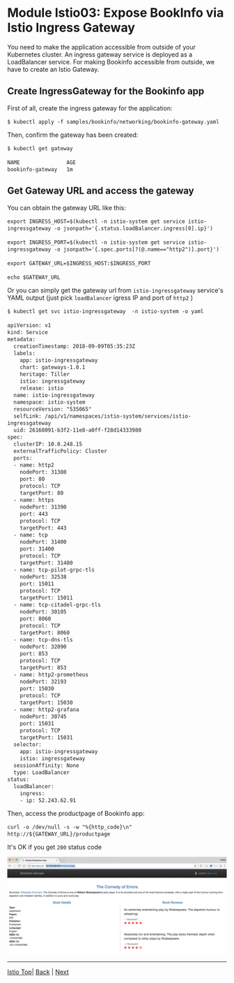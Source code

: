 # Module Istio03: Expose BookInfo via Istio Ingress Gateway

You need to make the application accessible from outside of your Kubernetes cluster. An ingress gateway service is deployed as a LoadBalancer service. For making Bookinfo accessible from outside, we have to create an Istio Gateway. 

## Create IngressGateway for the Bookinfo app

First of all, create the ingress gateway for the application:
```
$ kubectl apply -f samples/bookinfo/networking/bookinfo-gateway.yaml
```

Then, confirm the gateway has been created:
```
$ kubectl get gateway

NAME               AGE
bookinfo-gateway   1m
```

## Get Gateway URL and access the gateway

You can obtain the gateway URL like this: 
```
export INGRESS_HOST=$(kubectl -n istio-system get service istio-ingressgateway -o jsonpath='{.status.loadBalancer.ingress[0].ip}')

export INGRESS_PORT=$(kubectl -n istio-system get service istio-ingressgateway -o jsonpath='{.spec.ports[?(@.name=="http2")].port}')

export GATEWAY_URL=$INGRESS_HOST:$INGRESS_PORT

echo $GATEWAY_URL
```

Or you can simply get the gateway url from `istio-ingressgateway` service's YAML output (just pick `loadBalancer` igress IP and port of `http2` )
```
$ kubectl get svc istio-ingressgateway  -n istio-system -o yaml

apiVersion: v1
kind: Service
metadata:
  creationTimestamp: 2018-09-09T05:35:23Z
  labels:
    app: istio-ingressgateway
    chart: gateways-1.0.1
    heritage: Tiller
    istio: ingressgateway
    release: istio
  name: istio-ingressgateway
  namespace: istio-system
  resourceVersion: "535065"
  selfLink: /api/v1/namespaces/istio-system/services/istio-ingressgateway
  uid: 26168091-b3f2-11e8-a0ff-f28d14333980
spec:
  clusterIP: 10.0.248.15
  externalTrafficPolicy: Cluster
  ports:
  - name: http2
    nodePort: 31380
    port: 80
    protocol: TCP
    targetPort: 80
  - name: https
    nodePort: 31390
    port: 443
    protocol: TCP
    targetPort: 443
  - name: tcp
    nodePort: 31400
    port: 31400
    protocol: TCP
    targetPort: 31400
  - name: tcp-pilot-grpc-tls
    nodePort: 32538
    port: 15011
    protocol: TCP
    targetPort: 15011
  - name: tcp-citadel-grpc-tls
    nodePort: 30105
    port: 8060
    protocol: TCP
    targetPort: 8060
  - name: tcp-dns-tls
    nodePort: 32090
    port: 853
    protocol: TCP
    targetPort: 853
  - name: http2-prometheus
    nodePort: 32193
    port: 15030
    protocol: TCP
    targetPort: 15030
  - name: http2-grafana
    nodePort: 30745
    port: 15031
    protocol: TCP
    targetPort: 15031
  selector:
    app: istio-ingressgateway
    istio: ingressgateway
  sessionAffinity: None
  type: LoadBalancer
status:
  loadBalancer:
    ingress:
    - ip: 52.243.62.91
```

Then, access the productpage of Bookinfo app:
```
curl -o /dev/null -s -w "%{http_code}\n" http://${GATEWAY_URL}/productpage
```

It's OK if you get `200` status code


![](../assets/bookinfo-productpage.png)

---
[Istio Top](aks-202-istio-top.md)| [Back](istio-02-deploy-bookinfo.md) | [Next](istio-04-telemetry.md)
